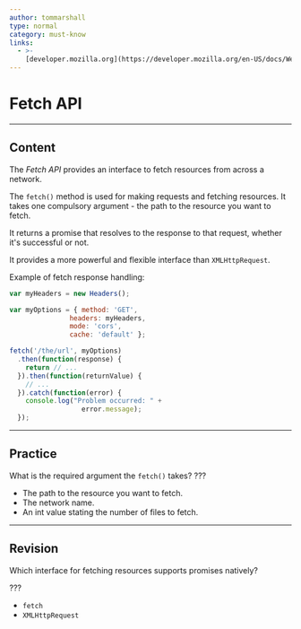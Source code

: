 ```yaml
---
author: tommarshall
type: normal
category: must-know
links:
  - >-
    [developer.mozilla.org](https://developer.mozilla.org/en-US/docs/Web/API/Fetch_API/Using_Fetch){website}
---
```


# Fetch API


---

## Content

The *Fetch API* provides an interface to fetch resources from across a network.

The `fetch()` method is used for making requests and fetching resources. It takes one compulsory argument - the path to the resource you want to fetch.

 It returns a promise that resolves to the response to that request, whether it's successful or not.

It provides a more powerful and flexible interface than `XMLHttpRequest`.

Example of fetch response handling:

```javascript
var myHeaders = new Headers();

var myOptions = { method: 'GET',
               headers: myHeaders,
               mode: 'cors',
               cache: 'default' };

fetch('/the/url', myOptions)
  .then(function(response) {
    return // ...
  }).then(function(returnValue) {
    // ...
  }).catch(function(error) {
    console.log("Problem occurred: " +
                  error.message);
  });
```


---

## Practice

What is the required argument the `fetch()` takes? ???

* The path to the resource you want to fetch.
* The network name.
* An int value stating the number of files to fetch.


---

## Revision

Which interface for fetching resources supports promises natively?

???

* `fetch`
* `XMLHttpRequest`
